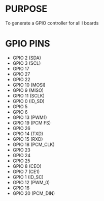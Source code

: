 # PURPOSE
To generate a GPIO controller for all I boards

# GPIO PINS 

* GPIO 2 (SDA)
* GPIO 3 (SCL)
* GPIO 17
* GPIO 27
* GPIO 22
* GPIO 10 (MOSI)
* GPIO 9 (MISO)
* GPIO 11 (SCLK)
* GPIO 0 (ID_SD)
* GPIO 5
* GPIO 6
* GPIO 13 (PWM1)
* GPIO 19 (PCM FS)
* GPIO 26
* GPIO 14 (TXD)
* GPIO 15 (RXD)
* GPIO 18 (PCM_CLK)
* GPIO 23
* GPIO 24
* GPIO 25
* GPIO 8 (CEO)
* GPIO 7 (CE1)
* GPIO 1 (ID_SC)
* GPIO 12 (PWM_0)
* GPIO 16
* GPIO 20 (PCM_DIN)


